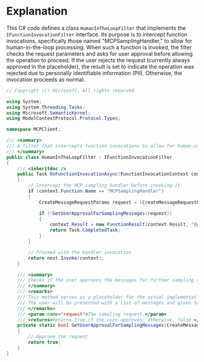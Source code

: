 # Explanation
This C# code defines a class `HumanInTheLoopFilter` that implements the `IFunctionInvocationFilter` interface. Its purpose is to intercept function invocations, specifically those named "MCPSamplingHandler," to allow for human-in-the-loop processing. When such a function is invoked, the filter checks the request parameters and asks for user approval before allowing the operation to proceed. If the user rejects the request (currently always approved in the placeholder), the result is set to indicate the operation was rejected due to personally identifiable information (PII). Otherwise, the invocation proceeds as normal.

```csharp
// Copyright (c) Microsoft. All rights reserved.

using System;
using System.Threading.Tasks;
using Microsoft.SemanticKernel;
using ModelContextProtocol.Protocol.Types;

namespace MCPClient;

/// <summary>
/// A filter that intercepts function invocations to allow for human-in-the-loop processing.
/// </summary>
public class HumanInTheLoopFilter : IFunctionInvocationFilter
{
    /// <inheritdoc />
    public Task OnFunctionInvocationAsync(FunctionInvocationContext context, Func<FunctionInvocationContext, Task> next)
    {
        // Intercept the MCP sampling handler before invoking it
        if (context.Function.Name == "MCPSamplingHandler")
        {
            CreateMessageRequestParams request = (CreateMessageRequestParams)context.Arguments["request"]!;

            if (!GetUserApprovalForSamplingMessages(request))
            {
                context.Result = new FunctionResult(context.Result, "Operation was rejected due to PII.");
                return Task.CompletedTask;
            }
        }

        // Proceed with the handler invocation
        return next.Invoke(context);
    }

    /// <summary>
    /// Checks if the user approves the messages for further sampling request processing.
    /// </summary>
    /// <remarks>
    /// This method serves as a placeholder for the actual implementation, which may involve user interaction through a user interface.
    /// The user will be presented with a list of messages and given two options: to approve or reject the request.
    /// </remarks>
    /// <param name="request">The sampling request.</param>
    /// <returns>Returns true if the user approves; otherwise, false.</returns>
    private static bool GetUserApprovalForSamplingMessages(CreateMessageRequestParams request)
    {
        // Approve the request
        return true;
    }
}
```